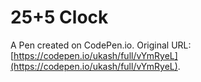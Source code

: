 # 25+5 Clock

A Pen created on CodePen.io. Original URL: [https://codepen.io/ukash/full/vYmRyeL](https://codepen.io/ukash/full/vYmRyeL).


